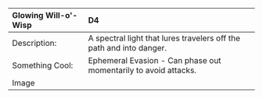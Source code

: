 |**Glowing Will-o'-Wisp**|D4|
|:----|:----|
|Description:|A spectral light that lures travelers off the path and into danger.|
|Something Cool:|Ephemeral Evasion - Can phase out momentarily to avoid attacks.|
|Image| |